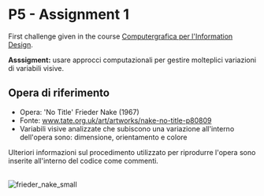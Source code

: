 # P5 - Assignment 1
First challenge given in the course  [Computergrafica per l'Information Design](https://www11.ceda.polimi.it/schedaincarico/schedaincarico/controller/scheda_pubblica/SchedaPublic.do?&evn_default=evento&c_classe=834257&lang=IT&__pj0=0&__pj1=9c10fe379e96db59d55d49b6b4252c5e).

**Asssigment:** usare approcci computazionali per gestire molteplici variazioni di variabili visive.

## Opera di riferimento
<ul>
  <li>Opera: 'No Title' Frieder Nake (1967)</li>
  <li>Fonte: <a href="https://www.tate.org.uk/art/artworks/nake-no-title-p80809">www.tate.org.uk/art/artworks/nake-no-title-p80809</a></li>
  <li>Variabili visive analizzate che subiscono una variazione all'interno dell'opera sono: dimensione, orientamento e colore</li>

</ul>
Ulteriori informazioni sul procedimento utilizzato per riprodurre l'opera sono inserite all'interno del codice come commenti.

<br> ![frieder_nake_small](https://github.com/user-attachments/assets/a2f57783-7ce3-4d70-b262-9b20d940ccde)



